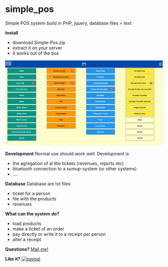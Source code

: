 # simple_pos
Simple POS system build in PHP, jquery, database files = text

**Install**
- download Simple-Pos.zip
- extract it on your server
- it works out of the box

![Screenshot](screenshot1.png)

**Development**
Normal use should work well. 
Development is 
- the agregation of al the tickets (revenues, reports etc)
- bluetooth connection to a sumup-system (or other systems)
- ....

**Database**
Database are txt files
- ticket for a person
- file with the products
- revenues

**What can the system do?**
- load products
- make a ticket of an order
- pay directly or write it to a receipt per person
- alter a receipt

**Questions?** [Mail me!](mailto:venes@live.nl)

**Like it?**
[![paypal](https://www.paypalobjects.com/en_US/i/btn/btn_donateCC_LG.gif)](https://www.paypal.com/cgi-bin/webscr?cmd=_s-xclick&hosted_button_id=8EPHSVYWBASF8)


